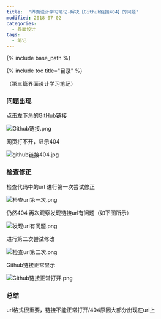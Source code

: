 ```yaml
---
title:  "界面设计学习笔记-解决【Github链接404】的问题"
modified: 2018-07-02 
categories: 
  - 界面设计
tags:
  - 笔记
---
```


{% include base_path %}

{% include toc title="目录" %}


（第三篇界面设计学习笔记）

### 问题出现

点击左下角的GitHub链接

![Github链接.png](https://upload-images.jianshu.io/upload_images/9400767-c982a3ef9ccc319a.png?imageMogr2/auto-orient/strip%7CimageView2/2/w/1240)

网页打不开，显示404

![github链接404.jpg](https://upload-images.jianshu.io/upload_images/9400767-75997a820e0fda4b.jpg?imageMogr2/auto-orient/strip%7CimageView2/2/w/1240)

### 检查修正
检查代码中的url
进行第一次尝试修正

![检查url第一次.png](https://upload-images.jianshu.io/upload_images/9400767-1b2c02b2d89b7e44.png?imageMogr2/auto-orient/strip%7CimageView2/2/w/1240)

仍然404
再次观察发现链接url有问题（如下图所示）

![发现url有问题.png](https://upload-images.jianshu.io/upload_images/9400767-a094459dae976483.png?imageMogr2/auto-orient/strip%7CimageView2/2/w/1240)

进行第二次尝试修改

![检查url第二次.png](https://upload-images.jianshu.io/upload_images/9400767-5b77340bc51bcb2f.png?imageMogr2/auto-orient/strip%7CimageView2/2/w/1240)

Github链接正常显示

![Github链接正常打开.png](https://upload-images.jianshu.io/upload_images/9400767-6f34d69f4834af9b.png?imageMogr2/auto-orient/strip%7CimageView2/2/w/1240)

### 总结
url格式很重要，链接不能正常打开/404原因大部分出现在url上
